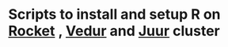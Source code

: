 # Scripts to install and setup R on [Rocket](http://www.hpc.ut.ee/rocket_cluster) , [Vedur](http://www.hpc.ut.ee/vedur_cluster) and [Juur](http://grid.eenet.ee/main/english/kobararvuti-juhend/) cluster
